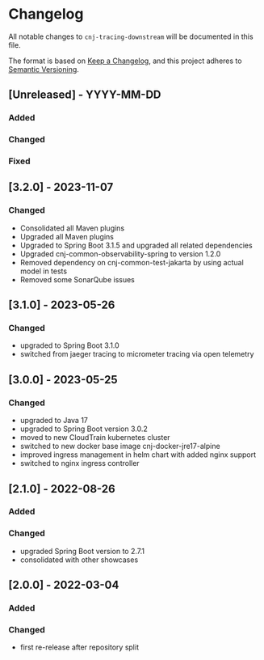 # Changelog
All notable changes to `cnj-tracing-downstream` will be documented in this file.

The format is based on [Keep a Changelog](https://keepachangelog.com/en/1.0.0/),
and this project adheres to [Semantic Versioning](https://semver.org/spec/v2.0.0.html).

## [Unreleased] - YYYY-MM-DD
### Added
### Changed
### Fixed

## [3.2.0] - 2023-11-07
### Changed
- Consolidated all Maven plugins
- Upgraded all Maven plugins
- Upgraded to Spring Boot 3.1.5 and upgraded all related dependencies
- Upgraded cnj-common-observability-spring to version 1.2.0
- Removed dependency on cnj-common-test-jakarta by using actual model in tests
- Removed some SonarQube issues

## [3.1.0] - 2023-05-26
### Changed
- upgraded to Spring Boot 3.1.0
- switched from jaeger tracing to micrometer tracing via open telemetry

## [3.0.0] - 2023-05-25
### Changed
- upgraded to Java 17
- upgraded to Spring Boot version 3.0.2
- moved to new CloudTrain kubernetes cluster
- switched to new docker base image cnj-docker-jre17-alpine
- improved ingress management in helm chart with added nginx support
- switched to nginx ingress controller

## [2.1.0] - 2022-08-26
### Added
### Changed
- upgraded Spring Boot version to 2.7.1
- consolidated with other showcases

## [2.0.0] - 2022-03-04
### Added
### Changed
- first re-release after repository split
